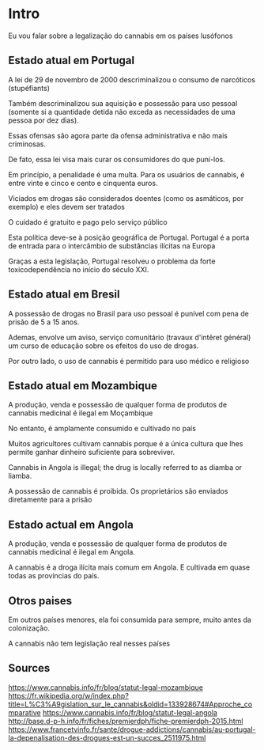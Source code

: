 
# Intro
Eu vou falar sobre a legalização do cannabis em os países lusófonos

## Estado atual em Portugal

A lei de 29 de novembro de 2000 descriminalizou o consumo de narcóticos (stupéfiants)

Também descriminalizou sua aquisição e possessão para uso pessoal
(somente si a quantidade detida não exceda as necessidades de uma pessoa por dez dias).

Essas ofensas são agora parte da ofensa administrativa e não mais criminosas.

De fato, essa lei visa mais curar os consumidores do que puni-los.

Em princípio, a penalidade é uma multa. Para os usuários de cannabis, é entre vinte e cinco e cento e cinquenta euros.

Viciados em drogas são considerados doentes (como os asmáticos, por exemplo) e eles devem ser tratados

O cuidado é gratuito e pago pelo serviço público

Esta política deve-se à posição geográfica de Portugal. Portugal é a porta de entrada para o intercâmbio de substâncias ilícitas na Europa

Graças a esta legislação, Portugal resolveu o problema da forte toxicodependência no início do século XXI.

## Estado atual em Bresil

A possessão de drogas no Brasil para uso pessoal é punível com pena de prisão de 5 a 15 anos.

Ademas, envolve um aviso, serviço comunitário (travaux d'intêret général) um curso de educação sobre os efeitos do uso de drogas.

Por outro lado, o uso de cannabis é permitido para uso médico e religioso

## Estado atual em Mozambique

A produção, venda e possessão de qualquer forma de produtos de cannabis medicinal é ilegal em Moçambique

No entanto, é amplamente consumido e cultivado no país

Muitos agricultores cultivam cannabis porque é a única cultura que lhes permite ganhar dinheiro suficiente para sobreviver.

Cannabis in Angola is illegal; the drug is locally referred to as diamba or liamba.

A possessão de cannabis é proibida. Os proprietários são enviados diretamente para a prisão

## Estado actual em Angola
A produção, venda e possessão de qualquer forma de produtos de cannabis medicinal é ilegal em Angola.

A cannabis é a droga ilícita mais comum em Angola.
E cultivada em quase todas as províncias do país.

## Otros paises
Em outros países menores, ela foi consumida para sempre, muito antes da colonização.

A cannabis não tem legislação real nesses países

## Sources
https://www.cannabis.info/fr/blog/statut-legal-mozambique
https://fr.wikipedia.org/w/index.php?title=L%C3%A9gislation_sur_le_cannabis&oldid=133928674#Approche_comparative
https://www.cannabis.info/fr/blog/statut-legal-angola
http://base.d-p-h.info/fr/fiches/premierdph/fiche-premierdph-2015.html
https://www.francetvinfo.fr/sante/drogue-addictions/cannabis/au-portugal-la-depenalisation-des-drogues-est-un-succes_2511975.html

